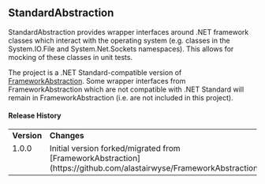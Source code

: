 StandardAbstraction
-------------------

StandardAbstraction provides wrapper interfaces around .NET framework classes which interact with the operating system (e.g. classes in the System.IO.File and System.Net.Sockets namespaces).  This allows for mocking of these classes in unit tests.

The project is a .NET Standard-compatible version of [FrameworkAbstraction](https://github.com/alastairwyse/FrameworkAbstraction).  Some wrapper interfaces from FrameworkAbstraction which are not compatible with .NET Standard will remain in FrameworkAbstraction (i.e. are not included in this project).

#### Release History

<table>
  <tr>
    <td><b>Version</b></td>
    <td><b>Changes</b></td>
  </tr>
  <tr>
    <td valign="top">1.0.0</td>
    <td>
      Initial version forked/migrated from [FrameworkAbstraction](https://github.com/alastairwyse/FrameworkAbstraction).
    </td>
  </tr>
</table>